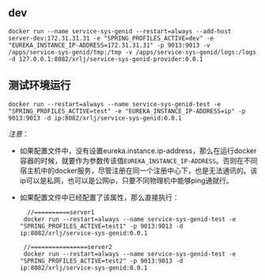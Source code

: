 ## dev

    docker run --name service-sys-genid --restart=always --add-host server-dev:172.31.31.31 -e "SPRING_PROFILES_ACTIVE=dev" -e "EUREKA_INSTANCE_IP-ADDRESS=172.31.31.31" -p 9013:9013 -v /apps/service-sys-genid/tmp:/tmp -v /apps/service-sys-genid/logs:/logs -d 127.0.0.1:8082/xrlj/service-sys-genid-provider:0.0.1

## 测试环境运行

    docker run --restart=always --name service-sys-genid-test -e "SPRING_PROFILES_ACTIVE=test" -e "EUREKA_INSTANCE_IP-ADDRESS=ip" -p 9013:9013 -d ip:8082/xrlj/service-sys-genid:0.0.1
    
_注意_：
- 如果配置文件中，没有设置eureka.instance.ip-address，那么在运行docker容器的时候，就要作为参数传该值`EUREKA_INSTANCE_IP-ADDRESS`。否则在不同宿主机中的docker服务，尽管注册在同一个注册中心下，也是无法通讯的。该ip可以是私网，也可以是公网ip，只要不同物理机中能够ping通就行。 

- 如果配置文件中已经配置了该属性，那么直接执行：

        //==========server1
       docker run --restart=always --name service-sys-genid-test -e "SPRING_PROFILES_ACTIVE=test1" -p 9013:9013 -d ip:8082/xrlj/service-sys-genid:0.0.1
       
       //================server2
       docker run --restart=always --name service-sys-genid-test -e "SPRING_PROFILES_ACTIVE=test2" -p 9013:9013 -d ip:8082/xrlj/service-sys-genid:0.0.1
